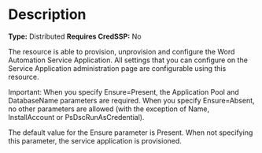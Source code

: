 # Description

**Type:** Distributed
**Requires CredSSP:** No

The resource is able to provision, unprovision and configure the Word
Automation Service Application. All settings that you can configure on the
Service Application administration page are configurable using this resource.

Important:
When you specify Ensure=Present, the Application Pool and DatabaseName
parameters are required. When you specify Ensure=Absent, no other parameters
are allowed (with the exception of Name, InstallAccount or
PsDscRunAsCredential).

The default value for the Ensure parameter is Present. When not specifying this
parameter, the service application is provisioned.
